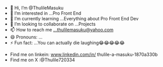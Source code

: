 - 👋 Hi, I’m @ThulileMasuku
- 👀 I’m interested in ...Pro Front End
- 🌱 I’m currently learning ...Everything about Pro Front End Dev
- 💞️ I’m looking to collaborate on ...Projects
- 📫 How to reach me ...thulilemasuku@yahoo.com
- 😄 Pronouns: ...
- ⚡ Fun fact: ...You can actually die laughing😂😂😂😂😂

<!---
ThulileMasuku/ThulileMasuku is a ✨ special ✨ repository because its `README.md` (this file) appears on your GitHub profile.
You can click the Preview link to take a look at your changes.
--->
- Find me on linkein: www.linkedin.com/in/ thulile-a-masuku-1870a330b
- Find me on X :@Thulile720334
